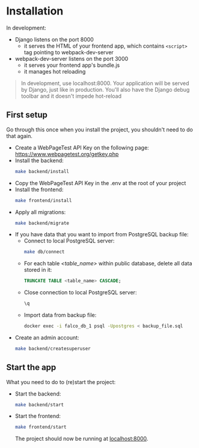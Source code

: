 # Installation

In development:

- Django listens on the port 8000
  - it serves the HTML of your frontend app, which contains `<script>` tag pointing to webpack-dev-server
- webpack-dev-server listens on the port 3000
  - it serves your frontend app's bundle.js
  - it manages hot reloading

> In development, use localhost:8000. Your application will be served by Django, just like in production. You'll also have the Django debug toolbar and it doesn't impede hot-reload

## First setup

Go through this once when you install the project, you shouldn't need to do that again.

- Create a WebPageTest API Key on the following page: https://www.webpagetest.org/getkey.php
- Install the backend:
  ```bash
  make backend/install
  ```
- Copy the WebPageTest API Key in the .env at the root of your project
- Install the frontend:
  ```bash
  make frontend/install
  ```
- Apply all migrations:
  ```bash
  make backend/migrate
  ```
- If you have data that you want to import from PostgreSQL backup file:
  - Connect to local PostgreSQL server:
    ```bash
    make db/connect
    ```
  - For each table *<table_name>* within public database, delete all data stored in it:
    ```sql
    TRUNCATE TABLE <table_name> CASCADE;
    ```
  - Close connection to local PostgreSQL server:
    ```sql
    \q
    ```
  - Import data from backup file:
    ```bash
    docker exec -i falco_db_1 psql -Upostgres < backup_file.sql
    ```
- Create an admin account:
  ```bash
  make backend/createsuperuser
  ```

## Start the app

What you need to do to (re)start the project:

- Start the backend:
  ```bash
  make backend/start
  ```
- Start the frontend:

  ```bash
  make frontend/start
  ```

  The project should now be running at [localhost:8000](http://localhost:8000).
